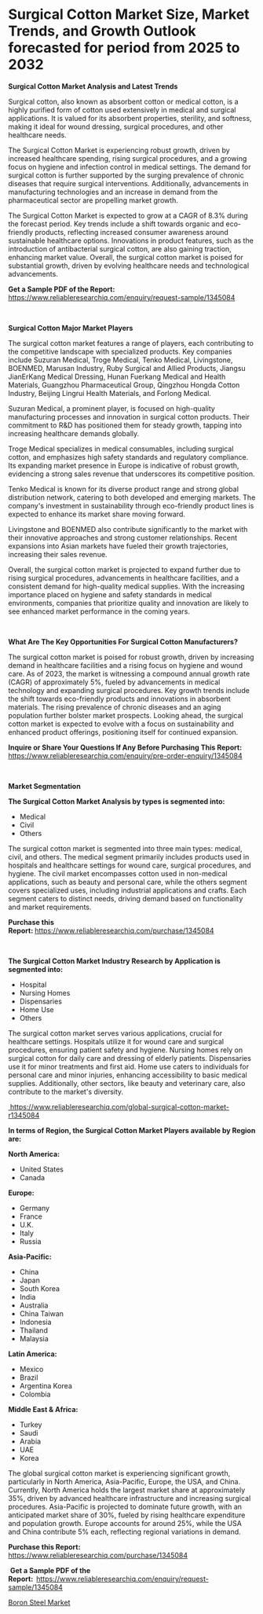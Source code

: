 <p><h1>Surgical Cotton Market Size, Market Trends, and Growth Outlook forecasted for period from 2025 to 2032</h1></p><p><strong>Surgical Cotton Market Analysis and Latest Trends</strong></p>
<p><p>Surgical cotton, also known as absorbent cotton or medical cotton, is a highly purified form of cotton used extensively in medical and surgical applications. It is valued for its absorbent properties, sterility, and softness, making it ideal for wound dressing, surgical procedures, and other healthcare needs.</p><p>The Surgical Cotton Market is experiencing robust growth, driven by increased healthcare spending, rising surgical procedures, and a growing focus on hygiene and infection control in medical settings. The demand for surgical cotton is further supported by the surging prevalence of chronic diseases that require surgical interventions. Additionally, advancements in manufacturing technologies and an increase in demand from the pharmaceutical sector are propelling market growth.</p><p>The Surgical Cotton Market is expected to grow at a CAGR of 8.3% during the forecast period. Key trends include a shift towards organic and eco-friendly products, reflecting increased consumer awareness around sustainable healthcare options. Innovations in product features, such as the introduction of antibacterial surgical cotton, are also gaining traction, enhancing market value. Overall, the surgical cotton market is poised for substantial growth, driven by evolving healthcare needs and technological advancements.</p></p>
<p><strong>Get a Sample PDF of the Report:&nbsp;</strong> <a href="https://www.reliableresearchiq.com/enquiry/request-sample/1345084?utm_campaign=2760&utm_medium=2&utm_source=Github&utm_content=ia&utm_term=31032025&utm_id=surgical-cotton">https://www.reliableresearchiq.com/enquiry/request-sample/1345084</a></p>
<p>&nbsp;</p>
<p><strong>Surgical Cotton Major Market Players</strong></p>
<p><p>The surgical cotton market features a range of players, each contributing to the competitive landscape with specialized products. Key companies include Suzuran Medical, Troge Medical, Tenko Medical, Livingstone, BOENMED, Marusan Industry, Ruby Surgical and Allied Products, Jiangsu JianErKang Medical Dressing, Hunan Fuerkang Medical and Health Materials, Guangzhou Pharmaceutical Group, Qingzhou Hongda Cotton Industry, Beijing Lingrui Health Materials, and Forlong Medical.</p><p>Suzuran Medical, a prominent player, is focused on high-quality manufacturing processes and innovation in surgical cotton products. Their commitment to R&D has positioned them for steady growth, tapping into increasing healthcare demands globally.</p><p>Troge Medical specializes in medical consumables, including surgical cotton, and emphasizes high safety standards and regulatory compliance. Its expanding market presence in Europe is indicative of robust growth, evidencing a strong sales revenue that underscores its competitive position.</p><p>Tenko Medical is known for its diverse product range and strong global distribution network, catering to both developed and emerging markets. The company's investment in sustainability through eco-friendly product lines is expected to enhance its market share moving forward.</p><p>Livingstone and BOENMED also contribute significantly to the market with their innovative approaches and strong customer relationships. Recent expansions into Asian markets have fueled their growth trajectories, increasing their sales revenue.</p><p>Overall, the surgical cotton market is projected to expand further due to rising surgical procedures, advancements in healthcare facilities, and a consistent demand for high-quality medical supplies. With the increasing importance placed on hygiene and safety standards in medical environments, companies that prioritize quality and innovation are likely to see enhanced market performance in the coming years.</p></p>
<p>&nbsp;</p>
<p><strong>What Are The Key Opportunities For Surgical Cotton Manufacturers?</strong></p>
<p><p>The surgical cotton market is poised for robust growth, driven by increasing demand in healthcare facilities and a rising focus on hygiene and wound care. As of 2023, the market is witnessing a compound annual growth rate (CAGR) of approximately 5%, fueled by advancements in medical technology and expanding surgical procedures. Key growth trends include the shift towards eco-friendly products and innovations in absorbent materials. The rising prevalence of chronic diseases and an aging population further bolster market prospects. Looking ahead, the surgical cotton market is expected to evolve with a focus on sustainability and enhanced product offerings, positioning itself for continued expansion.</p></p>
<p><strong>Inquire or Share Your Questions If Any Before Purchasing This Report:</strong> <a href="https://www.reliableresearchiq.com/enquiry/pre-order-enquiry/1345084?utm_campaign=2760&utm_medium=2&utm_source=Github&utm_content=ia&utm_term=31032025&utm_id=surgical-cotton">https://www.reliableresearchiq.com/enquiry/pre-order-enquiry/1345084</a></p>
<p>&nbsp;</p>
<p><strong>Market Segmentation</strong></p>
<p><strong>The Surgical Cotton Market Analysis by types is segmented into:</strong></p>
<p><ul><li>Medical</li><li>Civil</li><li>Others</li></ul></p>
<p><p>The surgical cotton market is segmented into three main types: medical, civil, and others. The medical segment primarily includes products used in hospitals and healthcare settings for wound care, surgical procedures, and hygiene. The civil market encompasses cotton used in non-medical applications, such as beauty and personal care, while the others segment covers specialized uses, including industrial applications and crafts. Each segment caters to distinct needs, driving demand based on functionality and market requirements.</p></p>
<p><strong>Purchase this Report:&nbsp;</strong><a href="https://www.reliableresearchiq.com/purchase/1345084?utm_campaign=2760&utm_medium=2&utm_source=Github&utm_content=ia&utm_term=31032025&utm_id=surgical-cotton">https://www.reliableresearchiq.com/purchase/1345084</a></p>
<p>&nbsp;</p>
<p><strong>The Surgical Cotton Market Industry Research by Application is segmented into:</strong></p>
<p><ul><li>Hospital</li><li>Nursing Homes</li><li>Dispensaries</li><li>Home Use</li><li>Others</li></ul></p>
<p><p>The surgical cotton market serves various applications, crucial for healthcare settings. Hospitals utilize it for wound care and surgical procedures, ensuring patient safety and hygiene. Nursing homes rely on surgical cotton for daily care and dressing of elderly patients. Dispensaries use it for minor treatments and first aid. Home use caters to individuals for personal care and minor injuries, enhancing accessibility to basic medical supplies. Additionally, other sectors, like beauty and veterinary care, also contribute to the market's diversity.</p></p>
<p><a href="https://www.reliableresearchiq.com/global-surgical-cotton-market-r1345084?utm_campaign=2760&utm_medium=2&utm_source=Github&utm_content=ia&utm_term=31032025&utm_id=surgical-cotton">&nbsp;https://www.reliableresearchiq.com/global-surgical-cotton-market-r1345084</a></p>
<p><strong>In terms of Region, the Surgical Cotton Market Players available by Region are:</strong></p>
<p>
    <p> <strong> North America: </strong>
        <ul>
            <li>United States</li>
            <li>Canada</li>
        </ul>
        </p> 
    <p> <strong> Europe: </strong>
        <ul>
            <li>Germany</li>
            <li>France</li>
            <li>U.K.</li>
            <li>Italy</li>
            <li>Russia</li>
        </ul>
        </p> 
    <p> <strong> Asia-Pacific: </strong>
        <ul>
            <li>China</li>
            <li>Japan</li>
            <li>South Korea</li>
            <li>India</li>
            <li>Australia</li>
            <li>China Taiwan</li>
            <li>Indonesia</li>
            <li>Thailand</li>
            <li>Malaysia</li>
        </ul>
        </p> 
    <p> <strong> Latin America: </strong>
        <ul>
            <li>Mexico</li>
            <li>Brazil</li>
            <li>Argentina Korea</li>
            <li>Colombia</li>
        </ul>
        </p> 
    <p> <strong> Middle East & Africa: </strong>
        <ul>
            <li>Turkey</li>
            <li>Saudi</li>
            <li>Arabia</li>
            <li>UAE</li>
            <li>Korea</li>
        </ul>
    </p>
    </p>
<p><p>The global surgical cotton market is experiencing significant growth, particularly in North America, Asia-Pacific, Europe, the USA, and China. Currently, North America holds the largest market share at approximately 35%, driven by advanced healthcare infrastructure and increasing surgical procedures. Asia-Pacific is projected to dominate future growth, with an anticipated market share of 30%, fueled by rising healthcare expenditure and population growth. Europe accounts for around 25%, while the USA and China contribute 5% each, reflecting regional variations in demand.</p></p>
<p><strong>Purchase this Report: </strong><a href="https://www.reliableresearchiq.com/purchase/1345084?utm_campaign=2760&utm_medium=2&utm_source=Github&utm_content=ia&utm_term=31032025&utm_id=surgical-cotton">https://www.reliableresearchiq.com/purchase/1345084</a></p>
<p>&nbsp;<strong>Get a Sample PDF of the Report:&nbsp;&nbsp;</strong><a href="https://www.reliableresearchiq.com/enquiry/request-sample/1345084?utm_campaign=2760&utm_medium=2&utm_source=Github&utm_content=ia&utm_term=31032025&utm_id=surgical-cotton">https://www.reliableresearchiq.com/enquiry/request-sample/1345084</a></p>
<p><strong></strong></p>
<p><p><a href="https://github.com/vitrilaoire/Market-Research-Report-List-1/blob/main/boron-steel-market.md?utm_campaign=2760&utm_medium=2&utm_source=Github&utm_content=ia&utm_term=31032025&utm_id=surgical-cotton">Boron Steel Market</a></p></p>